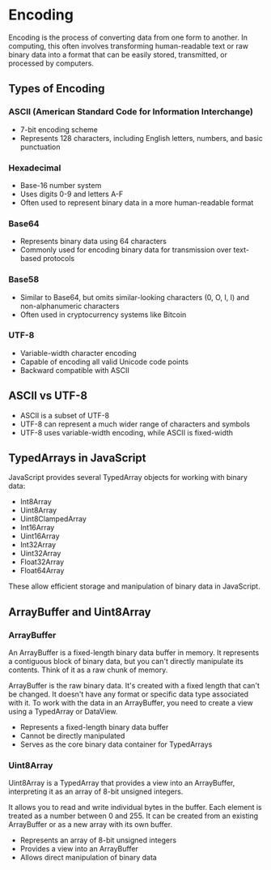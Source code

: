 # Encoding

Encoding is the process of converting data from one form to another. In computing, this often involves transforming human-readable text or raw binary data into a format that can be easily stored, transmitted, or processed by computers.

## Types of Encoding

### ASCII (American Standard Code for Information Interchange)

- 7-bit encoding scheme
- Represents 128 characters, including English letters, numbers, and basic punctuation

### Hexadecimal

- Base-16 number system
- Uses digits 0-9 and letters A-F
- Often used to represent binary data in a more human-readable format

### Base64

- Represents binary data using 64 characters
- Commonly used for encoding binary data for transmission over text-based protocols

### Base58

- Similar to Base64, but omits similar-looking characters (0, O, I, l) and non-alphanumeric characters
- Often used in cryptocurrency systems like Bitcoin

### UTF-8

- Variable-width character encoding
- Capable of encoding all valid Unicode code points
- Backward compatible with ASCII

## ASCII vs UTF-8

- ASCII is a subset of UTF-8
- UTF-8 can represent a much wider range of characters and symbols
- UTF-8 uses variable-width encoding, while ASCII is fixed-width

## TypedArrays in JavaScript

JavaScript provides several TypedArray objects for working with binary data:

- Int8Array
- Uint8Array
- Uint8ClampedArray
- Int16Array
- Uint16Array
- Int32Array
- Uint32Array
- Float32Array
- Float64Array

These allow efficient storage and manipulation of binary data in JavaScript.

## ArrayBuffer and Uint8Array

### ArrayBuffer

An ArrayBuffer is a fixed-length binary data buffer in memory. It represents a contiguous block of binary data, but you can't directly manipulate its contents. Think of it as a raw chunk of memory.

ArrayBuffer is the raw binary data.
It's created with a fixed length that can't be changed.
It doesn't have any format or specific data type associated with it.
To work with the data in an ArrayBuffer, you need to create a view using a TypedArray or DataView.

- Represents a fixed-length binary data buffer
- Cannot be directly manipulated
- Serves as the core binary data container for TypedArrays

### Uint8Array

Uint8Array is a TypedArray that provides a view into an ArrayBuffer, interpreting it as an array of 8-bit unsigned integers.

It allows you to read and write individual bytes in the buffer.
Each element is treated as a number between 0 and 255.
It can be created from an existing ArrayBuffer or as a new array with its own buffer.

- Represents an array of 8-bit unsigned integers
- Provides a view into an ArrayBuffer
- Allows direct manipulation of binary data
